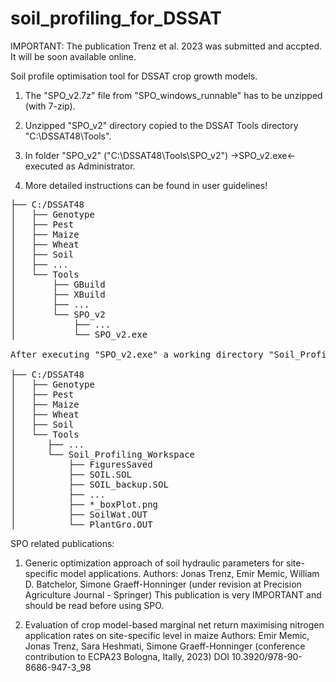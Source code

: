 # soil_profiling_for_DSSAT
IMPORTANT: The publication Trenz et al. 2023 was submitted and accpted. It will be soon available online.

Soil profile optimisation tool for DSSAT crop growth models.

1. The "SPO_v2.7z" file from "SPO_windows_runnable" has to be unzipped (with 7-zip). 

2. Unzipped "SPO_v2" directory copied to the DSSAT Tools directory "C:\DSSAT48\Tools". 

3. In folder "SPO_v2" ("C:\DSSAT48\Tools\SPO_v2")  ->SPO_v2.exe<- executed as Administrator.

4. More detailed instructions can be found in user guidelines!


<pre>
├── C:/DSSAT48
│   ├── Genotype
│   ├── Pest
│   ├── Maize
│   ├── Wheat
│   ├── Soil
│   ├── ...	
│   └── Tools
│       ├── GBuild
│       ├── XBuild
│       ├── ...
│       └── SPO_v2
│           ├── ...
│           └── SPO_v2.exe	

After executing "SPO_v2.exe" a working directory "Soil_Profiling_Workspace" is created in "Tools" directory where optimization is conducted and optimization output files saved:

├── C:/DSSAT48
│   ├── Genotype
│   ├── Pest
│   ├── Maize
│   ├── Wheat
│   ├── Soil
│   └── Tools	
│      ├── ...	
│      └── Soil_Profiling_Workspace
│          ├── FiguresSaved
│          ├── SOIL.SOL
│          ├── SOIL_backup.SOL
│          ├── ...
│          ├── *_boxPlot.png	
│          ├── SoilWat.OUT	
│          └── PlantGro.OUT
</pre>

SPO related publications:
1. Generic optimization approach of soil hydraulic parameters for site-specific model applications.
    Authors: Jonas Trenz, Emir Memic, William D. Batchelor, Simone Graeff-Honninger (under revision at Precision Agriculture Journal - Springer)
    This publication is very IMPORTANT and should be read before using SPO.
   
3. Evaluation of crop model-based marginal net return maximising nitrogen application rates on site-specific level in maize
    Authors: Emir Memic, Jonas Trenz, Sara Heshmati, Simone Graeff-Honninger (conference contribution to ECPA23 Bologna, Itally, 2023)
    DOI 10.3920/978-90-8686-947-3_98
